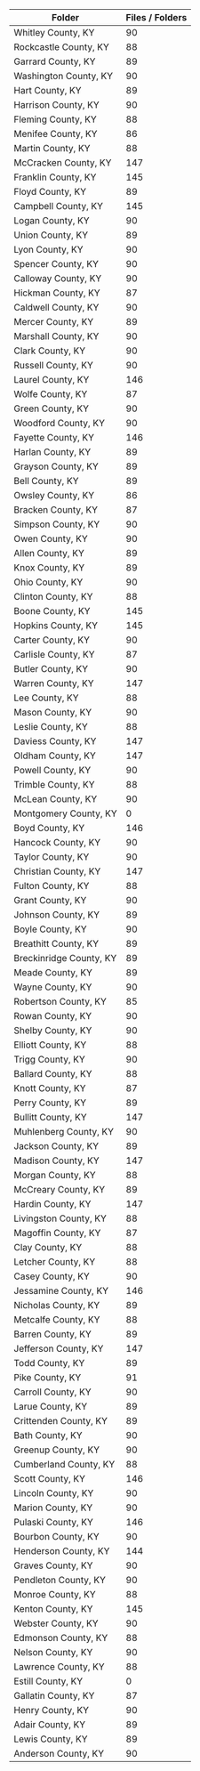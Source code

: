 | Folder                  |   Files / Folders |
|-------------------------|-------------------|
| Whitley County, KY      |                90 |
| Rockcastle County, KY   |                88 |
| Garrard County, KY      |                89 |
| Washington County, KY   |                90 |
| Hart County, KY         |                89 |
| Harrison County, KY     |                90 |
| Fleming County, KY      |                88 |
| Menifee County, KY      |                86 |
| Martin County, KY       |                88 |
| McCracken County, KY    |               147 |
| Franklin County, KY     |               145 |
| Floyd County, KY        |                89 |
| Campbell County, KY     |               145 |
| Logan County, KY        |                90 |
| Union County, KY        |                89 |
| Lyon County, KY         |                90 |
| Spencer County, KY      |                90 |
| Calloway County, KY     |                90 |
| Hickman County, KY      |                87 |
| Caldwell County, KY     |                90 |
| Mercer County, KY       |                89 |
| Marshall County, KY     |                90 |
| Clark County, KY        |                90 |
| Russell County, KY      |                90 |
| Laurel County, KY       |               146 |
| Wolfe County, KY        |                87 |
| Green County, KY        |                90 |
| Woodford County, KY     |                90 |
| Fayette County, KY      |               146 |
| Harlan County, KY       |                89 |
| Grayson County, KY      |                89 |
| Bell County, KY         |                89 |
| Owsley County, KY       |                86 |
| Bracken County, KY      |                87 |
| Simpson County, KY      |                90 |
| Owen County, KY         |                90 |
| Allen County, KY        |                89 |
| Knox County, KY         |                89 |
| Ohio County, KY         |                90 |
| Clinton County, KY      |                88 |
| Boone County, KY        |               145 |
| Hopkins County, KY      |               145 |
| Carter County, KY       |                90 |
| Carlisle County, KY     |                87 |
| Butler County, KY       |                90 |
| Warren County, KY       |               147 |
| Lee County, KY          |                88 |
| Mason County, KY        |                90 |
| Leslie County, KY       |                88 |
| Daviess County, KY      |               147 |
| Oldham County, KY       |               147 |
| Powell County, KY       |                90 |
| Trimble County, KY      |                88 |
| McLean County, KY       |                90 |
| Montgomery County, KY   |                 0 |
| Boyd County, KY         |               146 |
| Hancock County, KY      |                90 |
| Taylor County, KY       |                90 |
| Christian County, KY    |               147 |
| Fulton County, KY       |                88 |
| Grant County, KY        |                90 |
| Johnson County, KY      |                89 |
| Boyle County, KY        |                90 |
| Breathitt County, KY    |                89 |
| Breckinridge County, KY |                89 |
| Meade County, KY        |                89 |
| Wayne County, KY        |                90 |
| Robertson County, KY    |                85 |
| Rowan County, KY        |                90 |
| Shelby County, KY       |                90 |
| Elliott County, KY      |                88 |
| Trigg County, KY        |                90 |
| Ballard County, KY      |                88 |
| Knott County, KY        |                87 |
| Perry County, KY        |                89 |
| Bullitt County, KY      |               147 |
| Muhlenberg County, KY   |                90 |
| Jackson County, KY      |                89 |
| Madison County, KY      |               147 |
| Morgan County, KY       |                88 |
| McCreary County, KY     |                89 |
| Hardin County, KY       |               147 |
| Livingston County, KY   |                88 |
| Magoffin County, KY     |                87 |
| Clay County, KY         |                88 |
| Letcher County, KY      |                88 |
| Casey County, KY        |                90 |
| Jessamine County, KY    |               146 |
| Nicholas County, KY     |                89 |
| Metcalfe County, KY     |                88 |
| Barren County, KY       |                89 |
| Jefferson County, KY    |               147 |
| Todd County, KY         |                89 |
| Pike County, KY         |                91 |
| Carroll County, KY      |                90 |
| Larue County, KY        |                89 |
| Crittenden County, KY   |                89 |
| Bath County, KY         |                90 |
| Greenup County, KY      |                90 |
| Cumberland County, KY   |                88 |
| Scott County, KY        |               146 |
| Lincoln County, KY      |                90 |
| Marion County, KY       |                90 |
| Pulaski County, KY      |               146 |
| Bourbon County, KY      |                90 |
| Henderson County, KY    |               144 |
| Graves County, KY       |                90 |
| Pendleton County, KY    |                90 |
| Monroe County, KY       |                88 |
| Kenton County, KY       |               145 |
| Webster County, KY      |                90 |
| Edmonson County, KY     |                88 |
| Nelson County, KY       |                90 |
| Lawrence County, KY     |                88 |
| Estill County, KY       |                 0 |
| Gallatin County, KY     |                87 |
| Henry County, KY        |                90 |
| Adair County, KY        |                89 |
| Lewis County, KY        |                89 |
| Anderson County, KY     |                90 |